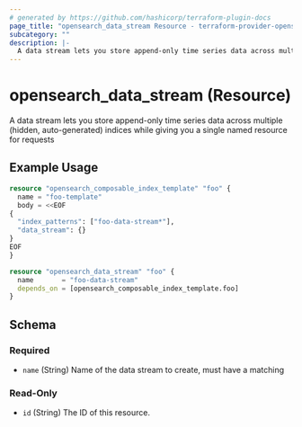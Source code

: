 ```yaml
---
# generated by https://github.com/hashicorp/terraform-plugin-docs
page_title: "opensearch_data_stream Resource - terraform-provider-opensearch"
subcategory: ""
description: |-
  A data stream lets you store append-only time series data across multiple (hidden, auto-generated) indices while giving you a single named resource for requests
---
```


# opensearch_data_stream (Resource)

A data stream lets you store append-only time series data across multiple (hidden, auto-generated) indices while giving you a single named resource for requests

## Example Usage

```terraform
resource "opensearch_composable_index_template" "foo" {
  name = "foo-template"
  body = <<EOF
{
  "index_patterns": ["foo-data-stream*"],
  "data_stream": {}
}
EOF
}

resource "opensearch_data_stream" "foo" {
  name       = "foo-data-stream"
  depends_on = [opensearch_composable_index_template.foo]
}
```

<!-- schema generated by tfplugindocs -->
## Schema

### Required

- `name` (String) Name of the data stream to create, must have a matching

### Read-Only

- `id` (String) The ID of this resource.



